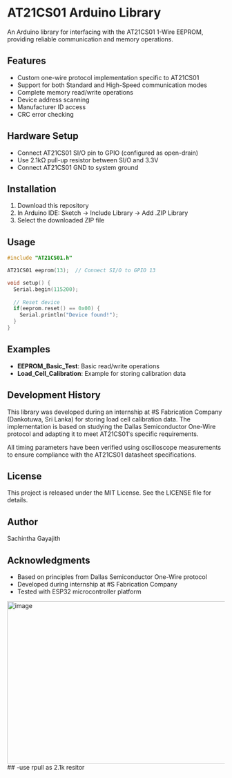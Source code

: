# AT21CS01 Arduino Library

An Arduino library for interfacing with the AT21CS01 1-Wire EEPROM, providing reliable communication and memory operations.

## Features

- Custom one-wire protocol implementation specific to AT21CS01
- Support for both Standard and High-Speed communication modes
- Complete memory read/write operations
- Device address scanning
- Manufacturer ID access
- CRC error checking

## Hardware Setup

- Connect AT21CS01 SI/O pin to GPIO (configured as open-drain)
- Use 2.1kΩ pull-up resistor between SI/O and 3.3V
- Connect AT21CS01 GND to system ground

## Installation

1. Download this repository
2. In Arduino IDE: Sketch -> Include Library -> Add .ZIP Library
3. Select the downloaded ZIP file

## Usage

```cpp
#include "AT21CS01.h"

AT21CS01 eeprom(13);  // Connect SI/O to GPIO 13

void setup() {
  Serial.begin(115200);
  
  // Reset device
  if(eeprom.reset() == 0x00) {
    Serial.println("Device found!");
  }
}
```

## Examples

- **EEPROM_Basic_Test**: Basic read/write operations
- **Load_Cell_Calibration**: Example for storing calibration data

## Development History

This library was developed during an internship at #S Fabrication Company (Dankotuwa, Sri Lanka) for storing load cell calibration data. The implementation is based on studying the Dallas Semiconductor One-Wire protocol and adapting it to meet AT21CS01's specific requirements.

All timing parameters have been verified using oscilloscope measurements to ensure compliance with the AT21CS01 datasheet specifications.

## License

This project is released under the MIT License. See the LICENSE file for details.

## Author

Sachintha Gayajith

## Acknowledgments

- Based on principles from Dallas Semiconductor One-Wire protocol
- Developed during internship at #S Fabrication Company
- Tested with ESP32 microcontroller platform
<img width="796" height="376" alt="image" src="https://github.com/user-attachments/assets/fd1a2aa9-c512-4903-a12f-562e4cd0d1bd" />
##
-use rpull as 2.1k resitor
